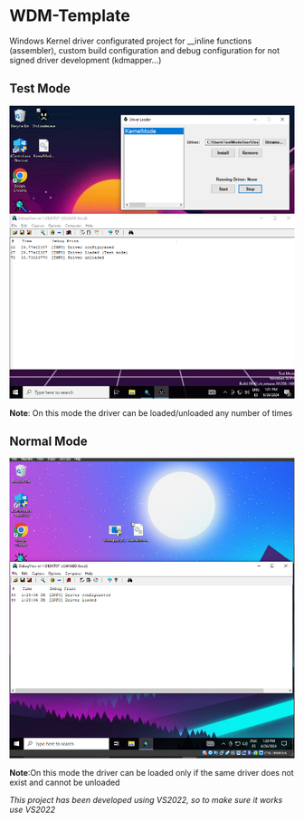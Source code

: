 # WDM-Template
Windows Kernel driver configurated project for __inline functions (assembler), custom build configuration and debug configuration for not signed driver development (kdmapper...)

## Test Mode
![Test mode example](https://github.com/RainerTechie/WDM-Template/blob/main/readme/tesmode.PNG)

**Note**: On this mode the driver can be loaded/unloaded any number of times

## Normal Mode
![Normal mode example](https://github.com/RainerTechie/WDM-Template/blob/main/readme/normalmode.PNG)

**Note**:On this mode the driver can be loaded only if the same driver does not exist and cannot be unloaded


*This project has been developed using VS2022, so to make sure it works use VS2022*
